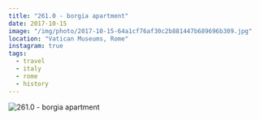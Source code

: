 ```yaml
---
title: "261.0 - borgia apartment"
date: 2017-10-15
image: "/img/photo/2017-10-15-64a1cf76af30c2b881447b689696b309.jpg"
location: "Vatican Museums, Rome"
instagram: true
tags:
  - travel
  - italy
  - rome
  - history
---
```


![261.0 - borgia apartment](/img/photo/2017-10-15-64a1cf76af30c2b881447b689696b309.jpg)
